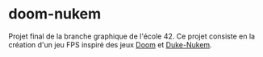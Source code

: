 # doom-nukem

Projet final de la branche graphique de l'école 42.
Ce projet consiste en la création d'un jeu FPS inspiré
des jeux <a href=https://fr.wikipedia.org/wiki/Doom target="blank">Doom</a> et <a href=https://fr.wikipedia.org/wiki/Duke_Nukem target="blank">Duke-Nukem</a>.
